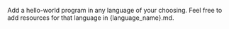 Add a hello-world program in any language of your choosing. Feel free to add resources for that language in {language_name}.md.
